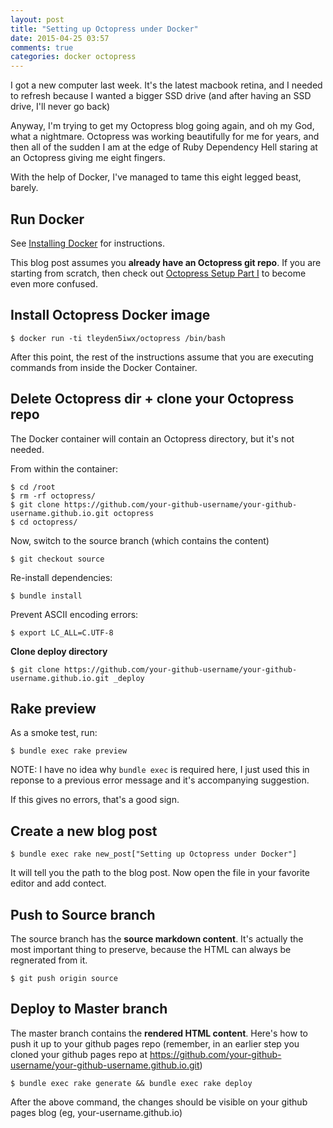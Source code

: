 ```yaml
---
layout: post
title: "Setting up Octopress under Docker"
date: 2015-04-25 03:57
comments: true
categories: docker octopress
---
```


I got a new computer last week.  It's the latest macbook retina, and I needed to refresh because I wanted a bigger SSD drive (and after having an SSD drive, I'll never go back)

Anyway, I'm trying to get my Octopress blog going again, and oh my God, what a nightmare.  Octopress was working beautifully for me for years, and then all of the sudden I am at the edge of Ruby Dependency Hell staring at an Octopress giving me eight fingers.

With the help of Docker, I've managed to tame this eight legged beast, barely.

## Run Docker

See [Installing Docker](https://docs.docker.com/installation/) for instructions.

This blog post assumes you **already have an Octopress git repo**.  If you are starting from scratch, then check out [Octopress Setup Part I](http://tleyden.github.io/blog/2013/09/07/octopress-setup-part-i/) to become even more confused. 

## Install Octopress Docker image

```
$ docker run -ti tleyden5iwx/octopress /bin/bash
```

After this point, the rest of the instructions assume that you are executing commands from inside the Docker Container.

## Delete Octopress dir + clone your Octopress repo

The Docker container will contain an Octopress directory, but it's not needed.

From within the container:

```
$ cd /root
$ rm -rf octopress/
$ git clone https://github.com/your-github-username/your-github-username.github.io.git octopress
$ cd octopress/
```

Now, switch to the source branch (which contains the content)

```
$ git checkout source
```

Re-install dependencies:

```
$ bundle install
```

Prevent ASCII encoding errors:

```
$ export LC_ALL=C.UTF-8
```

**Clone deploy directory**

```
$ git clone https://github.com/your-github-username/your-github-username.github.io.git _deploy
```

## Rake preview

As a smoke test, run:

```
$ bundle exec rake preview
```

NOTE: I have no idea why `bundle exec` is required here, I just used this in reponse to a previous error message and it's accompanying suggestion.

If this gives no errors, that's a good sign.

## Create a new blog post

```
$ bundle exec rake new_post["Setting up Octopress under Docker"]
```

It will tell you the path to the blog post.  Now open the file in your favorite editor and add contect.

## Push to Source branch

The source branch has the **source markdown content**.  It's actually the most important thing to preserve, because the HTML can always be regnerated from it.

```
$ git push origin source
```

## Deploy to Master branch

The master branch contains the **rendered HTML content**.  Here's how to push it up to your github pages repo (remember, in an earlier step you cloned your github pages repo at https://github.com/your-github-username/your-github-username.github.io.git)

```
$ bundle exec rake generate && bundle exec rake deploy
```

After the above command, the changes should be visible on your github pages blog (eg, your-username.github.io)




